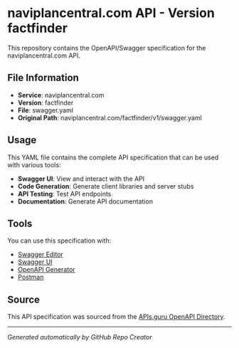 # naviplancentral.com API - Version factfinder

This repository contains the OpenAPI/Swagger specification for the naviplancentral.com API.

## File Information

- **Service**: naviplancentral.com
- **Version**: factfinder
- **File**: swagger.yaml
- **Original Path**: naviplancentral.com/factfinder/v1/swagger.yaml

## Usage

This YAML file contains the complete API specification that can be used with various tools:

- **Swagger UI**: View and interact with the API
- **Code Generation**: Generate client libraries and server stubs
- **API Testing**: Test API endpoints
- **Documentation**: Generate API documentation

## Tools

You can use this specification with:

- [Swagger Editor](https://editor.swagger.io/)
- [Swagger UI](https://swagger.io/tools/swagger-ui/)
- [OpenAPI Generator](https://openapi-generator.tech/)
- [Postman](https://www.postman.com/)

## Source

This API specification was sourced from the [APIs.guru OpenAPI Directory](https://github.com/APIs-guru/openapi-directory).

---

*Generated automatically by GitHub Repo Creator*
